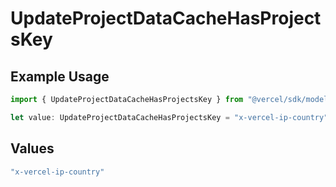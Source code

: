 # UpdateProjectDataCacheHasProjectsKey

## Example Usage

```typescript
import { UpdateProjectDataCacheHasProjectsKey } from "@vercel/sdk/models/updateprojectdatacacheop.js";

let value: UpdateProjectDataCacheHasProjectsKey = "x-vercel-ip-country";
```

## Values

```typescript
"x-vercel-ip-country"
```